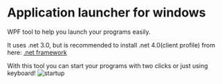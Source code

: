 # Application launcher for windows

WPF tool to help you launch your programs easily.

It uses .net 3.0, but is recommended to install .net 4.0(client profile) from here:
[.net framework](http://www.microsoft.com/downloads/en/details.aspx?displaylang=en&FamilyID=5765d7a8-7722-4888-a970-ac39b33fd8ab)

With this tool you can start your programs with two clicks or just using keyboard!
![startup](https://cloud.githubusercontent.com/assets/1921665/25074362/b67d61da-2301-11e7-970c-ecc93c8ec8a8.png)
